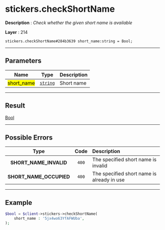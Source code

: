 # stickers.checkShortName

**Description** : *Check whether the given short name is available*

**Layer** : 214

```tl
stickers.checkShortName#284b3639 short_name:string = Bool;
```

---

## Parameters

| Name | Type | Description |
| :---: | :---: | :--- |
| <mark>short_name</mark> | [`string`](type/string) | Short name |

---

## Result

[Bool](type/Bool)

---

## Possible Errors

| Type | Code | Description |
| :---: | :---: | :--- |
| **SHORT_NAME_INVALID** | `400` | The specified short name is invalid |
| **SHORT_NAME_OCCUPIED** | `400` | The specified short name is already in use |

---

## Example

```php
$bool = $client->stickers->checkShortName(
	short_name : '5jx4wo63YfAFWUba',
);
```